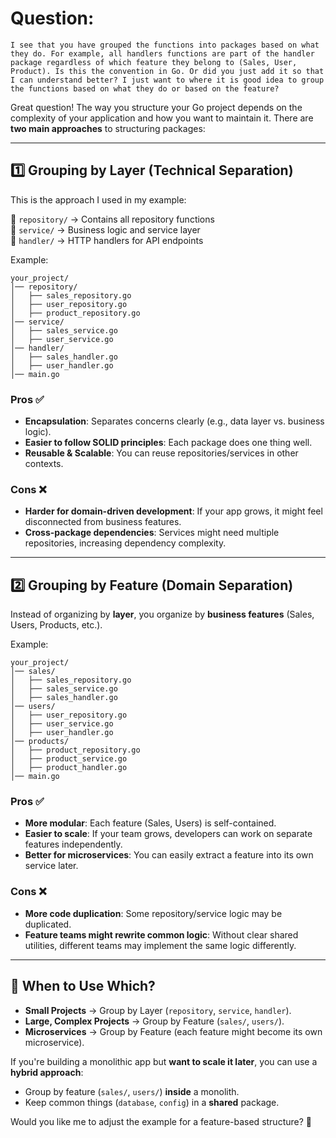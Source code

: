 # Question:

```
I see that you have grouped the functions into packages based on what they do. For example, all handlers functions are part of the handler package regardless of which feature they belong to (Sales, User, Product). Is this the convention in Go. Or did you just add it so that I can understand better? I just want to where it is good idea to group the functions based on what they do or based on the feature?
```


Great question! The way you structure your Go project depends on the complexity of your application and how you want to maintain it. There are **two main approaches** to structuring packages:  

---

## **1️⃣ Grouping by Layer (Technical Separation)**
This is the approach I used in my example:  

📂 `repository/` → Contains all repository functions  
📂 `service/` → Business logic and service layer  
📂 `handler/` → HTTP handlers for API endpoints  

Example:
```
your_project/
│── repository/
│   ├── sales_repository.go
│   ├── user_repository.go
│   ├── product_repository.go
│── service/
│   ├── sales_service.go
│   ├── user_service.go
│── handler/
│   ├── sales_handler.go
│   ├── user_handler.go
│── main.go
```

### **Pros** ✅
- **Encapsulation**: Separates concerns clearly (e.g., data layer vs. business logic).  
- **Easier to follow SOLID principles**: Each package does one thing well.  
- **Reusable & Scalable**: You can reuse repositories/services in other contexts.  

### **Cons** ❌  
- **Harder for domain-driven development**: If your app grows, it might feel disconnected from business features.  
- **Cross-package dependencies**: Services might need multiple repositories, increasing dependency complexity.  

---

## **2️⃣ Grouping by Feature (Domain Separation)**
Instead of organizing by **layer**, you organize by **business features** (Sales, Users, Products, etc.).  

Example:
```
your_project/
│── sales/
│   ├── sales_repository.go
│   ├── sales_service.go
│   ├── sales_handler.go
│── users/
│   ├── user_repository.go
│   ├── user_service.go
│   ├── user_handler.go
│── products/
│   ├── product_repository.go
│   ├── product_service.go
│   ├── product_handler.go
│── main.go
```

### **Pros** ✅  
- **More modular**: Each feature (Sales, Users) is self-contained.  
- **Easier to scale**: If your team grows, developers can work on separate features independently.  
- **Better for microservices**: You can easily extract a feature into its own service later.  

### **Cons** ❌  
- **More code duplication**: Some repository/service logic may be duplicated.  
- **Feature teams might rewrite common logic**: Without clear shared utilities, different teams may implement the same logic differently.  

---

## **📌 When to Use Which?**
- **Small Projects** → Group by Layer (`repository`, `service`, `handler`).  
- **Large, Complex Projects** → Group by Feature (`sales/`, `users/`).  
- **Microservices** → Group by Feature (each feature might become its own microservice).  

If you're building a monolithic app but **want to scale it later**, you can use a **hybrid approach**:  
- Group by feature (`sales/`, `users/`) **inside** a monolith.  
- Keep common things (`database`, `config`) in a **shared** package.  

Would you like me to adjust the example for a feature-based structure? 🚀